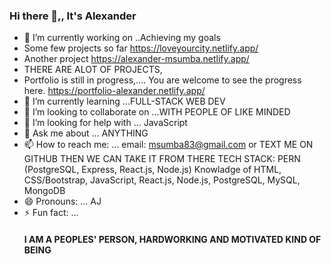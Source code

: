 ### Hi there 👋,, It's Alexander

<!--
**MSUMBA-art/MSUMBA-art** is a ✨ _special_ ✨ repository because its `README.md` (this file) appears on your GitHub profile.
-->

- 🔭 I’m currently working on ..Achieving my goals
- Some few projects so far https://loveyourcity.netlify.app/
- Another project https://alexander-msumba.netlify.app/
- THERE ARE ALOT OF PROJECTS, 
- Portfolio is still in progress,.... You are welcome to see the progress here.  https://portfolio-alexander.netlify.app/
- 🌱 I’m currently learning ...FULL-STACK WEB DEV
- 👯 I’m looking to collaborate on ...WITH PEOPLE OF LIKE MINDED
- 🤔 I’m looking for help with ... JavaScript
- 💬 Ask me about ... ANYTHING
- 📫 How to reach me: ... email: msumba83@gmail.com or TEXT ME ON GITHUB THEN WE CAN TAKE IT FROM THERE
TECH STACK: PERN (PostgreSQL, Express, React.js, Node.js)
Knowladge of HTML, CSS/Bootstrap, JavaScript, React.js, Node.js, PostgreSQL, MySQL, MongoDB
- 😄 Pronouns: ... AJ
- ⚡ Fun fact: ... <h4>I AM A PEOPLES' PERSON, HARDWORKING AND MOTIVATED KIND OF BEING</h4>
  
